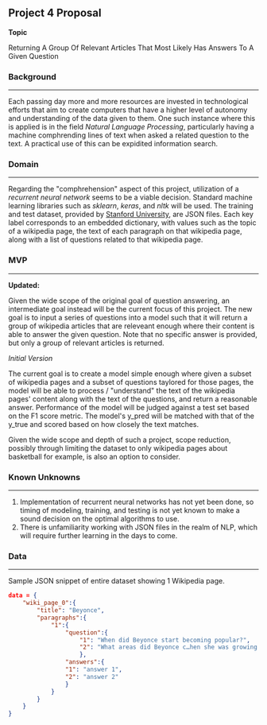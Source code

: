 ## Project 4 Proposal

**Topic**

Returning A Group Of Relevant Articles That Most Likely Has Answers To A Given Question



### Background

------

Each passing day more and more resources are invested in technological efforts that aim to create computers that have a higher level of autonomy and understanding of the data given to them. One such instance where this is applied is in the field *Natural Language Processing*, particularly having a machine comphrending lines of text when asked a related question to the text. A practical use of this can be expidited information search.



### Domain

------

Regarding the "comphrehension" aspect of this project, utilization of a *recurrent neural network* seems to be a viable decision. Standard machine learning libraries such as *sklearn*, *keras*, and *nltk* will be used. The training and test dataset, provided by [Stanford University](https://rajpurkar.github.io/SQuAD-explorer/), are JSON files. Each key label corresponds to an embedded dictionary, with values such as the topic of a wikipedia page, the text of each paragraph on that wikipedia page, along with a list of questions related to that wikipedia page. 



### MVP

------

**Updated:**

Given the wide scope of the original goal of question answering, an intermediate goal instead will be the current focus of this project. The new goal is to input a series of questions into a model such that it will return a group of wikipedia articles that are releveant enough where their content is able to answer the given question. Note that no specific answer is provided, but only a group of relevant articles is returned. 



*Initial Version*

The current goal is to create a model simple enough where given a subset of wikipedia pages and a subset of questions taylored for those pages, the model will be able to process / "understand" the text of the wikipedia pages' content along with the text of the questions, and return a reasonable answer. Performance of the model will be judged against a test set based on the F1 score metric. The model's y_pred will be matched with that of the y_true and scored based on how closely the text matches.

Given the wide scope and depth of such a project, scope reduction, possibly through limiting the dataset to only wikipedia pages about basketball for example, is also an option to consider.



### Known Unknowns

------

1. Implementation of recurrent neural networks has not yet been done, so timing of modeling, training, and testing is not yet known to make a sound decision on the optimal algorithms to use.
2. There is unfamiliarity working with JSON files in the realm of NLP, which will require further learning in the days to come.

### Data

------

Sample JSON snippet of entire dataset showing 1 Wikipedia page. 

```json
data = {
    "wiki_page_0":{
        "title": "Beyonce",
        "paragraphs":{
            "1":{
                "question":{
                    "1": "When did Beyonce start becoming popular?",
                    "2": "What areas did Beyonce c…hen she was growing up?"
                    },
                "answers":{
                "1": "answer 1",
                "2": "answer 2"
                }
            }
        }
    }
}
```



